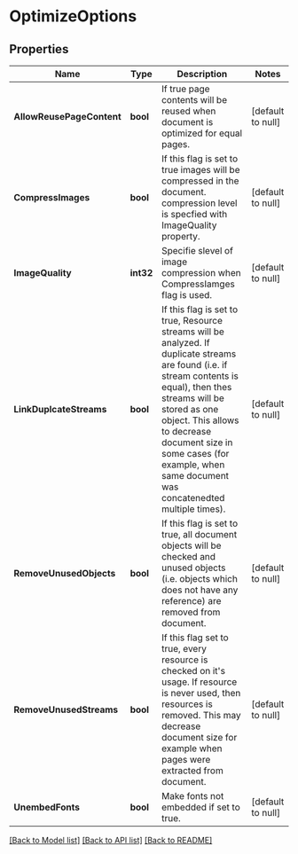 # OptimizeOptions

## Properties
Name | Type | Description | Notes
------------ | ------------- | ------------- | -------------
**AllowReusePageContent** | **bool** | If true page contents will be reused when document is optimized for equal pages. | [default to null]
**CompressImages** | **bool** | If this flag is set to true images will be compressed in the document. compression level is specfied with ImageQuality property. | [default to null]
**ImageQuality** | **int32** | Specifie slevel of image compression when CompressIamges flag is used. | [default to null]
**LinkDuplcateStreams** | **bool** | If this flag is set to true, Resource streams will be analyzed. If duplicate streams are found (i.e. if stream contents is equal), then thes streams will be stored as one object.  This allows to decrease document size in some cases (for example, when same document was concatenedted multiple times). | [default to null]
**RemoveUnusedObjects** | **bool** | If this flag is set to true, all document objects will be checked and unused objects (i.e. objects which does not have any reference) are removed from document. | [default to null]
**RemoveUnusedStreams** | **bool** | If this flag set to true, every resource is checked on it&#39;s usage. If resource is never used, then resources is removed. This may decrease document size for example when pages were extracted from document.  | [default to null]
**UnembedFonts** | **bool** | Make fonts not embedded if set to true.  | [default to null]

[[Back to Model list]](../README.md#documentation-for-models) [[Back to API list]](../README.md#documentation-for-api-endpoints) [[Back to README]](../README.md)


